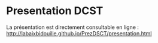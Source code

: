 Presentation DCST
======================================

La présentation est directement consultable en ligne : http://labaixbidouille.github.io/PrezDSCT/presentation.html
